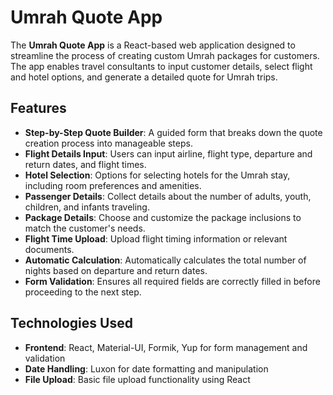

# Umrah Quote App

The **Umrah Quote App** is a React-based web application designed to streamline the process of creating custom Umrah packages for customers. The app enables travel consultants to input customer details, select flight and hotel options, and generate a detailed quote for Umrah trips.

## Features

- **Step-by-Step Quote Builder**: A guided form that breaks down the quote creation process into manageable steps.
- **Flight Details Input**: Users can input airline, flight type, departure and return dates, and flight times.
- **Hotel Selection**: Options for selecting hotels for the Umrah stay, including room preferences and amenities.
- **Passenger Details**: Collect details about the number of adults, youth, children, and infants traveling.
- **Package Details**: Choose and customize the package inclusions to match the customer's needs.
- **Flight Time Upload**: Upload flight timing information or relevant documents.
- **Automatic Calculation**: Automatically calculates the total number of nights based on departure and return dates.
- **Form Validation**: Ensures all required fields are correctly filled in before proceeding to the next step.

## Technologies Used

- **Frontend**: React, Material-UI, Formik, Yup for form management and validation
- **Date Handling**: Luxon for date formatting and manipulation
- **File Upload**: Basic file upload functionality using React
